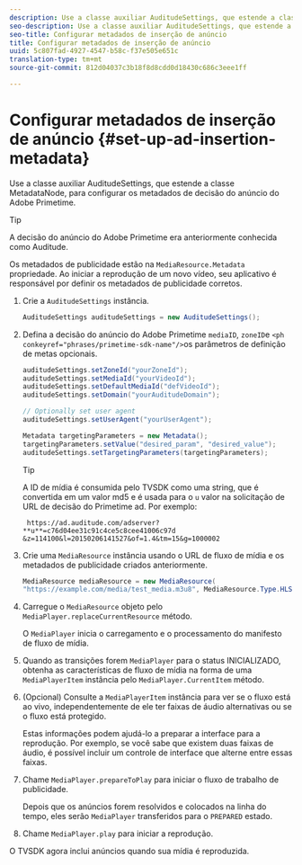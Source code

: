 ```yaml
---
description: Use a classe auxiliar AuditudeSettings, que estende a classe MetadataNode, para configurar os metadados de decisão do anúncio do Adobe Primetime.
seo-description: Use a classe auxiliar AuditudeSettings, que estende a classe MetadataNode, para configurar os metadados de decisão do anúncio do Adobe Primetime.
seo-title: Configurar metadados de inserção de anúncio
title: Configurar metadados de inserção de anúncio
uuid: 5c807fad-4927-4547-b58c-f37e505e651c
translation-type: tm+mt
source-git-commit: 812d04037c3b18f8d8cdd0d18430c686c3eee1ff

---
```



# Configurar metadados de inserção de anúncio {#set-up-ad-insertion-metadata}

Use a classe auxiliar AuditudeSettings, que estende a classe MetadataNode, para configurar os metadados de decisão do anúncio do Adobe Primetime.

>[!TIP]
>
>A decisão do anúncio do Adobe Primetime era anteriormente conhecida como Auditude.

Os metadados de publicidade estão na `MediaResource.Metadata` propriedade. Ao iniciar a reprodução de um novo vídeo, seu aplicativo é responsável por definir os metadados de publicidade corretos.

1. Crie a `AuditudeSettings` instância.

   ```java
   AuditudeSettings auditudeSettings = new AuditudeSettings();
   ```

1. Defina a decisão do anúncio do Adobe Primetime `mediaID`, `zoneID`e `<ph conkeyref="phrases/primetime-sdk-name"/>`os parâmetros de definição de metas opcionais.

   ```java
   auditudeSettings.setZoneId("yourZoneId"); 
   auditudeSettings.setMediaId("yourVideoId"); 
   auditudeSettings.setDefaultMediaId("defVideoId"); 
   auditudeSettings.setDomain("yourAuditudeDomain"); 
   
   // Optionally set user agent  
   auditudeSettings.setUserAgent("yourUserAgent"); 
   
   Metadata targetingParameters = new Metadata(); 
   targetingParameters.setValue("desired_param", "desired_value"); 
   auditudeSettings.setTargetingParameters(targetingParameters);
   ```

   >[!TIP]
   >
   >A ID de mídia é consumida pelo TVSDK como uma string, que é convertida em um valor md5 e é usada para o `u` valor na solicitação de URL de decisão do Primetime ad. Por exemplo:
   >
   >
   >` https://ad.auditude.com/adserver? **u**=c76d04ee31c91c4ce5c8cee41006c97d &z=114100&l=20150206141527&of=1.4&tm=15&g=1000002`

1. Crie uma `MediaResource` instância usando o URL de fluxo de mídia e os metadados de publicidade criados anteriormente.

   ```java
   MediaResource mediaResource = new MediaResource( 
   "https://example.com/media/test_media.m3u8", MediaResource.Type.HLS, Metadata);
   ```

1. Carregue o `MediaResource` objeto pelo `MediaPlayer.replaceCurrentResource` método.

   O `MediaPlayer` inicia o carregamento e o processamento do manifesto de fluxo de mídia.

1. Quando as transições forem `MediaPlayer` para o status INICIALIZADO, obtenha as características de fluxo de mídia na forma de uma `MediaPlayerItem` instância pelo `MediaPlayer.CurrentItem` método.
1. (Opcional) Consulte a `MediaPlayerItem` instância para ver se o fluxo está ao vivo, independentemente de ele ter faixas de áudio alternativas ou se o fluxo está protegido.

   Estas informações podem ajudá-lo a preparar a interface para a reprodução. Por exemplo, se você sabe que existem duas faixas de áudio, é possível incluir um controle de interface que alterne entre essas faixas.

1. Chame `MediaPlayer.prepareToPlay` para iniciar o fluxo de trabalho de publicidade.

   Depois que os anúncios forem resolvidos e colocados na linha do tempo, eles serão `MediaPlayer` transferidos para o `PREPARED` estado.
1. Chame `MediaPlayer.play` para iniciar a reprodução.

O TVSDK agora inclui anúncios quando sua mídia é reproduzida.